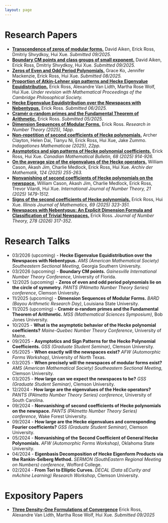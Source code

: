 ```yaml
---
layout: page
---
```



# Research Papers
- [**Transcendence of zeros of modular forms.**](/transcendence-of-zeros.pdf) David Aiken, Erick Ross, Dmitriy Shvydkoy, Hui Xue. *Submitted 09/2025.*
- [**Boundary CM points and class groups of small exponent.**](/boundary-CM-points.pdf) David Aiken, Erick Ross, Dmitriy Shvydkoy, Hui Xue. *Submitted 09/2025.*
- [**Zeros of Even and Odd Period Polynomials.**](https://arxiv.org/abs/2408.05670) Grace Ko, Jennifer Mackenzie, Erick Ross, Hui Xue. *Submitted 08/2025.*
- [**Proportion of Atkin-Lehner sign patterns and Hecke Eigenvalue Equidistribution.**](/equid-sgnpatt.pdf) Erick Ross, Alexandre Van Lidth, Martha Rose Wolf, Hui Xue. *Under revision with Mathematical Proceedings of the Cambridge Philosophical Society.*
- [**Hecke Eigenvalue Equidistribution over the Newspaces with Nebentypus.**](/equid-newspace.pdf) Erick Ross. *Submitted 06/2025.*
- [**Cramér α-random primes and the Fundamental Theorem of Arithmetic.**](/cramer-primes.pdf) Erick Ross. *Submitted 05/2025.*
- [**Dimension Sequences of Modular Forms.**](https://arxiv.org/abs/2507.12340) Erick Ross. *Research in Number Theory (2025), 14pp.*
- [**Non-repetition of second coefficients of Hecke polynomials.**](https://arxiv.org/abs/2411.18419) Archer Clayton, Helen Dai, Tianyu Ni, Erick Ross, Hui Xue, Jake Zummo. *Indagationes Mathematicae (2025), 22pp.*
- [**Asymptotics and sign patterns of Hecke polynomial coefficients.**](https://arxiv.org/abs/2410.12008) Erick Ross, Hui Xue. *Canadian Mathematical Bulletin, 68 (2025) 914-926.*
- [**On the average size of the eigenvalues of the Hecke operators.**](https://arxiv.org/abs/2407.19076) William Cason, Akash Jim, Charlie Medlock, Erick Ross, Hui Xue. *Archiv der Mathematik, 124 (2025) 255-263.* 
- [**Nonvanishing of second coefficients of Hecke polynomials on the newspace.**](https://arxiv.org/abs/2407.11694) William Cason, Akash Jim, Charlie Medlock, Erick Ross, Trevor Vilardi, Hui Xue. *International Journal of Number Theory, 21 (2025) 1479-1512.* 
- [**Signs of the second coefficients of Hecke polynomials.**](https://arxiv.org/abs/2407.10951) Erick Ross, Hui Xue. *Illinois Journal of Mathematics, 69 (2025) 323-351.* 
- [**Newspaces with Nebentypus: An Explicit Dimension Formula and Classification of Trivial Newspaces.**](https://arxiv.org/abs/2407.08881) Erick Ross. *Journal of Number Theory, 278 (2026) 317-352.* 







# Research Talks
- 03/2026 (upcoming) - **Hecke Eigenvalue Equidistribution over the Newspaces with Nebentypus.** *AMS (American Mathematical Society) Southeastern Sectional Meeting*, Georgia Southern University.
- 03/2026 (upcoming) - **Boundary CM points.** *Gainesville International Number Theory Conference*, University of Florida.
- 12/2025 (upcoming) - **Zeros of even and odd period polynomials lie on the circle of symmetry.** *PANTS (PAlmetto Number Theory Series) conference*, Clemson University.
- 11/2025 (upcoming) - **Dimension Sequences of Modular Forms.** *BARD (Bayou Arithmetic Research Day)*, Louisiana State University.
- 11/2025 (upcoming) - **Cramér α-random primes and the Fundamental Theorem of Arithmetic.** *MSS (Mathematical Sciences Symposium)*, Bob Jones University.
- 10/2025 - **What is the asymptotic behavior of the Hecke polynomial coefficients?** *Maine-Quebec Number Theory Conference*, University of Maine. 
- 09/2025 - **Asymptotics and Sign Patterns for the Hecke Polynomial Coefficients.** *GSS (Graduate Student Seminar)*, Clemson University. 
- 05/2025 - **When exactly will the newspaces exist?** *AFW (Automorphic Forms Workshop)*, University of North Texas.
- 03/2025 - **When precisely will the newspaces of modular forms exist?** *AMS (American Mathematical Society) Southeastern Sectional Meeting*, Clemson University.
- 03/2025 - **How large can we expect the newspaces to be?** *GSS (Graduate Student Seminar)*, Clemson University.
- 12/2024 - **How large are the eigenvalues of the Hecke operators?** *PANTS (PAlmetto Number Theory Series) conference*, University of South Carolina.
- 09/2024 - **Nonvanishing of second coefficients of Hecke polynomials on the newspace.** *PANTS (PAlmetto Number Theory Series) conference*, Wake Forest University.
- 09/2024 - **How large are the Hecke eigenvalues and corresponding Fourier coefficients?** *GSS (Graduate Student Seminar)*, Clemson University.
- 05/2024 - **Nonvanishing of the Second Coefficient of General Hecke Polynomials.** *AFW (Automorphic Forms Workshop)*, Oklahoma State University.
- 04/2024 - **Eigenbasis Decomposition of Hecke Eigenform Products via the Rankin-Selberg Method.** *SERMON (SouthEastern Regional Meeting on Numbers) conference*, Wofford College.
- 02/2024 - **From Tori to Elliptic Curves.** *DECAL (Data sECurity and mAchine Learning) Research Workshop*, Clemson University.






# Expository Papers
- [**Three Density-One Formulations of Convergence**](/Three_density_one_formulations_of_convergence.pdf) Erick Ross, Alexandre Van Lidth, Martha Rose Wolf, Hui Xue. *Submitted 09/2025*